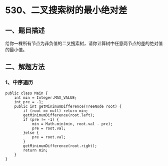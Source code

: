# 530、二叉搜索树的最小绝对差

## 一、题目描述

给你一棵所有节点为非负值的二叉搜索树，请你计算树中任意两节点的差的绝对值的最小值。





## 二、解题方法

### 1、中序遍历

```
public class Main {
    int min = Integer.MAX_VALUE;
    int pre = -1;
    public int getMinimumDifference(TreeNode root) {
        if (root == null) return min;
        getMinimumDifference(root.left);
        if (pre != -1) {
            min = Math.min(min, root.val - pre);
            pre = root.val;
        }else {
            pre = root.val;
        }
        getMinimumDifference(root.right);
        return min;
    }
}
```

